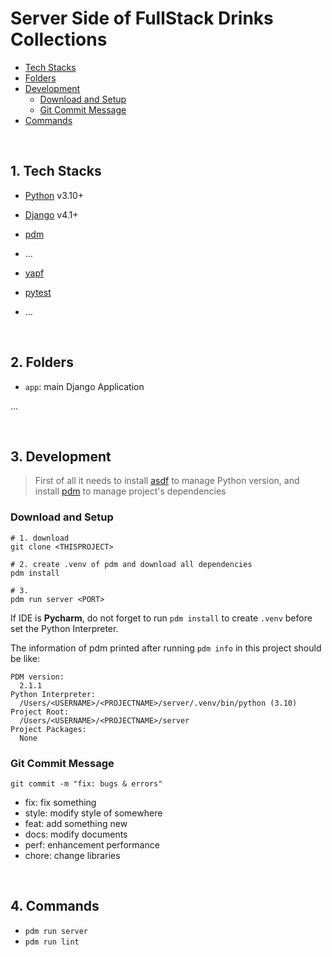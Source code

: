 # Server Side of FullStack Drinks Collections

- [Tech Stacks](#1-tech-stacks)
- [Folders](#2-folders)
- [Development](#3-development)
  - [Download and Setup](#download-and-setup)
  - [Git Commit Message](#git-commit-message)
- [Commands](#4-commands)

<br/>

## 1. Tech Stacks

- [Python]() v3.10+
- [Django]() v4.1+
- [pdm]()
- ...


- [yapf]()
- [pytest]()
- ...

<br/>

## 2. Folders

- `app`: main Django Application

...

<br/>

## 3. Development

> First of all it needs to install [asdf]() to manage Python version, and install [pdm]() to manage project's dependencies

### Download and Setup

```shell
# 1. download
git clone <THISPROJECT>

# 2. create .venv of pdm and download all dependencies
pdm install

# 3.
pdm run server <PORT>
```

If IDE is **Pycharm**, do not forget to run `pdm install` to create `.venv` before set the Python Interpreter.

The information of pdm printed after running `pdm info` in this project should be like:

```shell
PDM version:
  2.1.1
Python Interpreter:
  /Users/<USERNAME>/<PROJECTNAME>/server/.venv/bin/python (3.10)
Project Root:
  /Users/<USERNAME>/<PROJECTNAME>/server
Project Packages:
  None
```

### Git Commit Message

```shell
git commit -m "fix: bugs & errors"
```

- fix: fix something
- style: modify style of somewhere
- feat: add something new
- docs: modify documents
- perf: enhancement performance
- chore: change libraries

<br/>

## 4. Commands

- `pdm run server`
- `pdm run lint`
